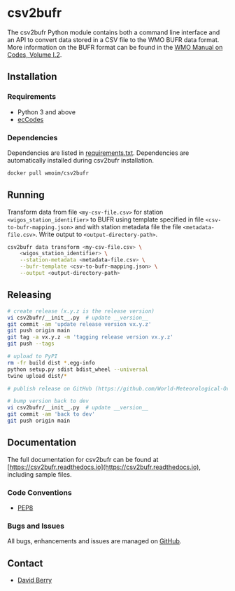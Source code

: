 # csv2bufr

The csv2bufr Python module contains both a command line interface and an API to convert data stored in a CSV file to the WMO BUFR data format.
More information on the BUFR format can be found in the [WMO Manual on Codes, Volume I.2](https://library.wmo.int/doc_num.php?explnum_id=10722).

## Installation

### Requirements
- Python 3 and above
- [ecCodes](https://confluence.ecmwf.int/display/ECC)

### Dependencies

Dependencies are listed in [requirements.txt](https://github.com/World-Meteorological-Organization/csv2bufr/blob/main/requirements.txt). Dependencies are automatically installed during csv2bufr installation.

```bash
docker pull wmoim/csv2bufr
```

## Running

Transform data from file ``<my-csv-file.csv>``  for station ``<wigos_station_identifier>`` to BUFR using template 
specified in file ``<csv-to-bufr-mapping.json>`` and with station metadata file the file ``<metadata-file.csv>``. 
Write output to ``<output-directory-path>``.

```bash
csv2bufr data transform <my-csv-file.csv> \
    <wigos_station_identifier> \
    --station-metadata <metadata-file.csv> \
    --bufr-template <csv-to-bufr-mapping.json> \
    --output <output-directory-path>
```

## Releasing

```bash
# create release (x.y.z is the release version)
vi csv2bufr/__init__.py  # update __version__
git commit -am 'update release version vx.y.z'
git push origin main
git tag -a vx.y.z -m 'tagging release version vx.y.z'
git push --tags

# upload to PyPI
rm -fr build dist *.egg-info
python setup.py sdist bdist_wheel --universal
twine upload dist/*

# publish release on GitHub (https://github.com/World-Meteorological-Organization/csv2bufr/releases/new)

# bump version back to dev
vi csv2bufr/__init__.py  # update __version__
git commit -am 'back to dev'
git push origin main
```
## Documentation

The full documentation for csv2bufr can be found at [https://csv2bufr.readthedocs.io](https://csv2bufr.readthedocs.io), including sample files.

### Code Conventions

* [PEP8](https://www.python.org/dev/peps/pep-0008)

### Bugs and Issues

All bugs, enhancements and issues are managed on [GitHub](https://github.com/World-Meteorological-Organization/csv2bufr/issues).

## Contact

* [David Berry](https://github.com/david-i-berry)

